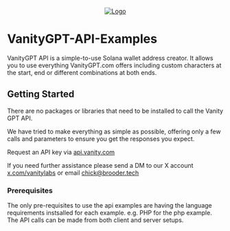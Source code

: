 <!-- PROJECT LOGO -->
<br />
<div align="center">
  <a href="https://github.com/Brooder-Tech/VanityGPT-API-Examples">
    <img src="https://cdn.brooder.tech/vgpt/github.png" alt="Logo" \>
  </a>
</div>

# VanityGPT-API-Examples
VanityGPT API is a simple-to-use Solana wallet address creator. It allows you to use everything VanityGPT.com offers including custom characters at the start, end or different combinations at both ends.

<!-- GETTING STARTED -->
## Getting Started

There are no packages or libraries that need to be installed to call the Vanity GPT API. 

We have tried to make everything as simple as possible, offering only a few calls and parameters to ensure you get the responses you expect.

Request an API key via <a href="https://api.vanitygpt.com" target="_blank" >api.vanity.com</a>

If you need further assistance please send a DM to our X account <a href="https://x.com/vanitylabs" target="_blank" >x.com/vanitylabs</a> or email chick@brooder.tech

### Prerequisites

The only pre-requisites to use the api examples are having the language requirements instsalled for each example. e.g. PHP for the php example.
The API calls can be made from both client and server setups.
